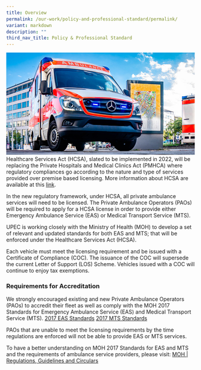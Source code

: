 ```yaml
---
title: Overview
permalink: /our-work/policy-and-professional-standard/permalink/
variant: markdown
description: ""
third_nav_title: Policy & Professional Standard
---
```



![](/images/Coverpage_picture.jpeg)Healthcare Services Act (HCSA), slated to be implemented in 2022, will be replacing the Private Hospitals and Medical Clinics Act (PMHCA) where regulatory compliances go according to the nature and type of services provided over premise based licensing. More information about HCSA are available at this [link](https://www.moh.gov.sg/hcsa/home).

In the new regulatory framework, under HCSA, all private ambulance services will need to be licensed. The Private Ambulance Operators (PAOs) will be required to apply for a HCSA license in order to provide either Emergency Ambulance Service (EAS) or Medical Transport Service (MTS).

UPEC is working closely with the Ministry of Health (MOH) to develop a set of relevant and updated standards for both EAS and MTS; that will be enforced under the Healthcare Services Act (HCSA).

Each vehicle must meet the licensing requirement and be issued with a Certificate of Compliance (COC). The issuance of the COC will supersede the current Letter of Support (LOS) Scheme. Vehicles issued with a COC will continue to enjoy tax exemptions.

### Requirements for Accreditation

We strongly encouraged existing and new Private Ambulance Operators (PAOs) to accredit their fleet as well as comply with the MOH 2017 Standards for Emergency Ambulance Service (EAS) and Medical Transport Service (MTS). [2017 EAS Standards](https://www.moh.gov.sg/licensing-and-regulation/regulations-guidelines-and-circulars/details/moh-standards-for-emergency-ambulance-service-(2017)-updated-20-jan-2021) [2017 MTS Standards](https://www.moh.gov.sg/licensing-and-regulation/regulations-guidelines-and-circulars/details/moh-standards-for-medical-transport-service-(2017)-updated-20-jan-2021)

PAOs that are unable to meet the licensing requirements by the time regulations are enforced will not be able to provide EAS or MTS services.

To have a better understanding on MOH 2017 Standards for EAS and MTS and the requirements of ambulance service providers, please visit: [MOH | Regulations, Guidelines and Circulars](https://www.moh.gov.sg/licensing-and-regulation/regulations-guidelines-and-circulars/)